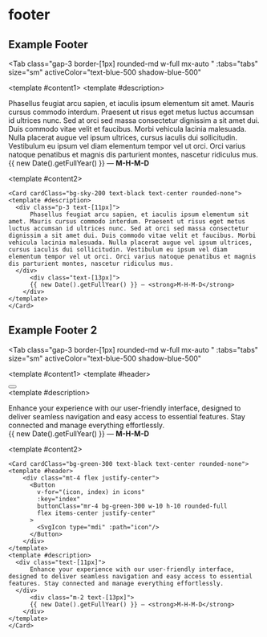 # footer

<script setup lang="ts">
import { ref } from 'vue'
import SvgIcon from '@jamescoyle/vue-icon';
import { mdiFacebook, mdiTwitter, mdiLinkedin, mdiInstagram } from '@mdi/js';
const tabs = [
  { label: 'UI', value: 1, content: '' },
  { label: 'code', value: 2, content: ''},
];
const icons = [
  mdiFacebook,
  mdiTwitter,
  mdiLinkedin,
  mdiInstagram
]
const footerEnable = ref(true);
</script>

## Example Footer

<Tab
   class="gap-3 border-[1px] rounded-md w-full mx-auto "
    :tabs="tabs"
    size="sm"
    activeColor="text-blue-500 shadow-blue-500"
  >
<template #content1>
<Card cardClass="bg-sky-200 text-black text-center rounded-none">
<template #description>
  <div class="p-3 text-[11px]">
      Phasellus feugiat arcu sapien, et iaculis ipsum elementum sit amet. Mauris cursus commodo interdum. Praesent ut risus eget metus luctus accumsan id ultrices nunc. Sed at orci sed massa consectetur dignissim a sit amet dui. Duis commodo vitae velit et faucibus. Morbi vehicula lacinia malesuada. Nulla placerat augue vel ipsum ultrices, cursus iaculis dui sollicitudin. Vestibulum eu ipsum vel diam elementum tempor vel ut orci. Orci varius natoque penatibus et magnis dis parturient montes, nascetur ridiculus mus.
  </div>
      <div class="text-[13px]">
      {{ new Date().getFullYear() }} — <strong>M-H-M-D</strong>
    </div>
</template>
</Card>
</template>

<template #content2>

```vue
<Card cardClass="bg-sky-200 text-black text-center rounded-none">
<template #description>
  <div class="p-3 text-[11px]">
      Phasellus feugiat arcu sapien, et iaculis ipsum elementum sit amet. Mauris cursus commodo interdum. Praesent ut risus eget metus luctus accumsan id ultrices nunc. Sed at orci sed massa consectetur dignissim a sit amet dui. Duis commodo vitae velit et faucibus. Morbi vehicula lacinia malesuada. Nulla placerat augue vel ipsum ultrices, cursus iaculis dui sollicitudin. Vestibulum eu ipsum vel diam elementum tempor vel ut orci. Orci varius natoque penatibus et magnis dis parturient montes, nascetur ridiculus mus.
  </div>
      <div class="text-[13px]">
      {{ new Date().getFullYear() }} — <strong>M-H-M-D</strong>
    </div>
</template>
</Card>
```

</template>
</Tab>

## Example Footer 2

<Tab
   class="gap-3 border-[1px] rounded-md w-full mx-auto "
    :tabs="tabs"
    size="sm"
    activeColor="text-blue-500 shadow-blue-500"
  >
<template #content1>
<Card cardClass="bg-green-300 text-black text-center rounded-none">
<template #header>
    <div class="mt-4 flex justify-center">
      <Button
        v-for="(icon, index) in icons"
        :key="index"
        buttonClass="mr-4 bg-green-300 w-10 h-10 rounded-full flex items-center justify-center "
      >
        <SvgIcon type="mdi" :path="icon" class="text-black hover:scale-150 transition-all duration-300"/>
      </Button>
    </div>
</template>
<template #description>
  <div class="text-[11px]">
      Enhance your experience with our user-friendly interface, designed to deliver seamless navigation and easy access to essential features. Stay connected and manage everything effortlessly.
  </div>
      <div class="m-2 text-[13px]">
      {{ new Date().getFullYear() }} — <strong>M-H-M-D</strong>
    </div>
</template>
</Card>
</template>

<template #content2>

```vue
<Card cardClass="bg-green-300 text-black text-center rounded-none">
<template #header>
    <div class="mt-4 flex justify-center">
      <Button
        v-for="(icon, index) in icons"
        :key="index"
        buttonClass="mr-4 bg-green-300 w-10 h-10 rounded-full 
        flex items-center justify-center"
      >
        <SvgIcon type="mdi" :path="icon"/>
      </Button>
    </div>
</template>
<template #description>
  <div class="text-[11px]">
      Enhance your experience with our user-friendly interface, designed to deliver seamless navigation and easy access to essential features. Stay connected and manage everything effortlessly.
  </div>
      <div class="m-2 text-[13px]">
      {{ new Date().getFullYear() }} — <strong>M-H-M-D</strong>
    </div>
</template>
</Card>
```

</template>
</Tab>
